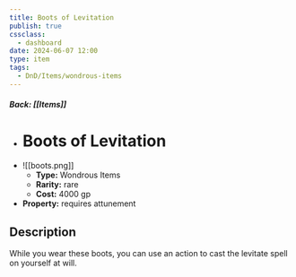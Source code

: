 ```yaml
---
title: Boots of Levitation
publish: true
cssclass:
  - dashboard
date: 2024-06-07 12:00
type: item
tags:
  - DnD/Items/wondrous-items
---
```


##### Back: [[Items]]

- # Boots of Levitation
- ![[boots.png]]
    - **Type:** Wondrous Items
    - **Rarity:** rare
    - **Cost:** 4000 gp
- **Property:** requires attunement



## Description 

While you wear these boots, you can use an action to cast the levitate spell on yourself at will.
